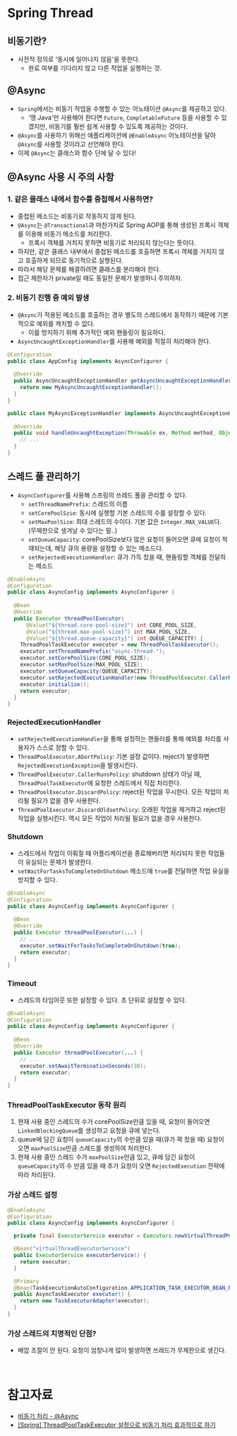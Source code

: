 # Spring Thread

## 비동기란?

- 사전적 정의로 '동시에 일어나지 않음'을 뜻한다. 
  - 완료 여부를 기다리지 않고 다른 작업을 실행하는 것.

## @Async

- `Spring`에서는 비동기 작업을 수행할 수 있는 어노테이션 `@Async`를 제공하고 있다.
  - '땡 Java'만 사용해야 한다면 `Future`, `CompletableFuture` 등을 사용할 수 있겠지만, 비동기를 훨씬 쉽게 사용할 수 있도록 제공하는 것이다.
- `@Async`를 사용하기 위해선 애플리케이션에 `@EnableAsync` 어노테이션을 달아 `@Async`를 사용할 것이라고 선언해야 한다.
- 이제 `@Async`는 클래스와 함수 단에 달 수 있다!

## @Async 사용 시 주의 사항

### 1. 같은 클래스 내에서 함수를 중첩해서 사용하면?

- 중첩된 메소드는 비동기로 작동하지 않게 된다.
- `@Async`는 `@Transactional`과 마찬가지로 Spring AOP를 통해 생성된 프록시 객체를 이용해 비동기 메소드를 처리한다.
  - 프록시 객체를 거치지 못하면 비동기로 처리되지 않는다는 뜻이다.
- 하지만, 같은 클래스 내부에서 중첩된 메소드를 호출하면 프록시 객체를 거치지 않고 호출하게 되므로 동기적으로 실행된다.
- 따라서 해당 문제를 해결하려면 클래스를 분리해야 한다.
- 접근 제한자가 private일 때도 동일한 문제가 발생하니 주의하자.

### 2. 비동기 진행 중 예외 발생

- `@Async`가 적용된 메소드를 호출하는 경우 별도의 스레드에서 동작하기 때문에 기본적으로 예외를 캐치할 수 없다.
  - 이를 방지하기 위해 추가적인 예외 핸들링이 필요하다.
- `AsyncUncaughtExceptionHandler`를 사용해 예외를 적절히 처리해야 한다.

```java
@Configuration
public class AppConfig implements AsyncConfigurer {
  
  @Override
  public AsyncUncaughtExceptionHandler getAsyncUncaughtExceptionHandler() {
    return new MyAsyncUncaughtExceptionHandler();
  }
}
```

```java
public class MyAsyncExceptionHandler implements AsyncUncaughtExceptionHandler {
  
  @Override
  public void handleUncaughtException(Throwable ex, Method method, Object... params) {
    // ...
  }
}
```

## 스레드 풀 관리하기

- `AsyncConfigurer`를 사용해 스프링의 쓰레드 풀을 관리할 수 있다.
  - `setThreadNamePrefix`: 스레드의 이름
  - `setCorePoolSzie`: 동시에 실행할 기본 스레드의 수를 설정할 수 있다.
  - `setMaxPoolSize`: 최대 스레드의 수이다. 기본 값은 `Integer.MAX_VALUE`다. (무제한으로 생겨날 수 있다는 말..) 
  - `setQueueCapacity`: corePoolSize보다 많은 요청이 들어오면 큐에 요청이 적재되는데, 해당 큐의 용량을 설정할 수 있는 메소드다.
  - `setRejectedExecutionHandler`: 큐가 가득 찼을 때, 핸들링할 객체를 전달하는 메소드

```java
@EnableAsync
@Configuration
public class AsyncConfig implements AsyncConfigurer {
  
  @Bean
  @Override
  public Executor threadPoolExecutor(
      @Value("${thread.core-pool-size}") int CORE_POOL_SIZE,
      @Value("${thread.max-pool-size}") int MAX_POOL_SIZE,
      @Value("${thread.queue-capacity}") int QUEUE_CAPACITY) {
    ThreadPoolTaskExecutor executor = new ThreadPoolTaskExecutor();
    executor.setThreadNamePrefix("async-thread-");
    executor.setCorePoolSize(CORE_POOL_SIZE);
    executor.setMaxPoolSize(MAX_POOL_SIZE);
    executor.setQueueCapacity(QUEUE_CAPACITY);
    executor.setRejectedExecutionHandler(new ThreadPoolExecutor.CallerRunsPolicy());
    executor.initialize();
    return executor;
  }
}
```

### RejectedExecutionHandler

- `setRejectedExecutionHandler`을 통해 설정하는 핸들러를 통해 예외를 처리를 사용자가 스스로 정할 수 있다.
- `ThreadPoolExecutor.AbortPolicy`: 기본 설정 값이다. reject가 발생하면 `RejectedExecutionException`을 발생시킨다.
- `ThreadPoolExecutor.CallerRunsPolicy`: shutdown 상태가 아닐 때, `ThreadPoolTaskExecutor`에 요청한 스레드에서 직접 처리한다.
- `ThreadPoolExecutor.DiscardPolicy`: reject된 작업을 무시한다. 모든 작업이 처리될 필요가 없을 경우 사용한다.
- `ThreadPoolExecutor.DiscardOldsetPolicy`: 오래된 작업을 제거하고 reject된 작업을 실행시킨다. 역시 모든 작업이 처리될 필요가 없을 경우 사용한다.

### Shutdown

- 스레드에서 작업이 이뤄질 때 어플리케이션을 종료해버리면 처리되지 못한 작업들이 유실되는 문제가 발생한다.
- `setWaitForTasksToCompleteOnShutdown` 메소드에 `true`를 전달하면 작업 유실을 방지할 수 있다.

```java
@EnableAsync
@Configuration
public class AsyncConfig implements AsyncConfigurer {
  
  @Bean
  @Override
  public Executor threadPoolExecutor(...) {
    // ...
    executor.setWaitForTasksToCompleteOnShutdown(true);
    return executor;
  }
}
```

### Timeout

- 스레드의 타임아웃 또한 설정할 수 있다. 초 단위로 설정할 수 있다.

```java
@EnableAsync
@Configuration
public class AsyncConfig implements AsyncConfigurer {
  
  @Bean
  @Override
  public Executor threadPoolExecutor(...) {
    // ...
    executor.setAwaitTerminationSeconds(30);
    return executor;
  }
}
```

### ThreadPoolTaskExecutor 동작 원리

1. 현재 사용 중인 스레드의 수가 corePoolSize만큼 있을 때, 요청이 들어오면 `LinkedBlockingQueue`를 생성하고 요청을 큐에 넣는다.
2. queue에 담긴 요청이 `queueCapacity`의 수만큼 있을 때(큐가 꽉 찼을 때) 요청이 오면 `maxPoolSize`만큼 스레드를 생성하여 처리한다.
3. 현재 사용 중인 스레드 수가 `maxPoolSize`만큼 있고, 큐에 담긴 요청이 `queueCapacity`의 수 만큼 있을 때 추가 요청이 오면 `RejectedExecution` 전략에 따라 처리된다.

### 가상 스레드 설정

```java
@EnableAsync
@Configuration
public class AsyncConfig implements AsyncConfigurer {

  private final ExecutorService executor = Executors.newVirtualThreadPerTaskExecutor();

  @Bean("virtualThreadExecutorService")
  public ExecutorService executorService() {
    return executor;
  }

  @Primary
  @Bean(TaskExecutionAutoConfiguration.APPLICATION_TASK_EXECUTOR_BEAN_NAME)
  public AsyncTaskExecutor executor() {
    return new TaskExecutorAdapter(executor);
  }
}
```

### 가상 스레드의 치명적인 단점?

- 배압 조절이 안 된다. 요청이 엄청나게 많이 발생하면 쓰레드가 무제한으로 생긴다.

<br/>


# 참고자료

- [비동기 처리 - @Async](https://han5ung.tistory.com/28)
- [[Spring] ThreadPoolTaskExecutor 설정으로 비동기 처리 효과적으로 하기](https://dev-coco.tistory.com/186)
